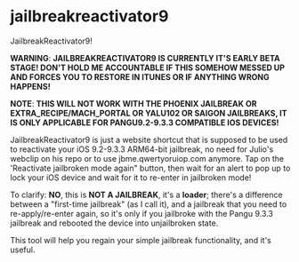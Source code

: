 # jailbreakreactivator9

JailbreakReactivator9!

**WARNING**: **JAILBREAKREACTIVATOR9 IS CURRENTLY IT'S EARLY BETA STAGE! DON'T HOLD ME ACCOUNTABLE IF THIS SOMEHOW MESSED UP AND FORCES YOU TO RESTORE IN ITUNES OR IF ANYTHING WRONG HAPPENS!**

**NOTE**: **THIS WILL NOT WORK WITH THE PHOENIX JAILBREAK OR EXTRA_RECIPE/MACH_PORTAL OR YALU102 OR SAIGON JAILBREAKS, IT IS ONLY APPLICABLE FOR PANGU9.2-9.3.3 COMPATIBLE IOS DEVICES!**

JailbreakReactivator9 is just a website shortcut that is supposed to be used to reactivate your iOS 9.2-9.3.3 ARM64-bit jailbreak, no need for Julio's webclip on his repo or to use jbme.qwertyoruiop.com anymore. Tap on the 'Reactivate jailbroken mode again" button, then wait for an alert to pop up to lock your iOS device and wait for it to re-enter in jailbroken mode!

To clarify: **NO**, this is **NOT A JAILBREAK**, it's a **loader**; there's a difference between a "first-time jailbreak" (as I call it), and a jailbreak that you need to re-apply/re-enter again, so it's only if you jailbroke with the Pangu 9.3.3 jailbreak and rebooted the device into unjailbroken state.

This tool will help you regain your simple jailbreak functionality, and it's useful.
